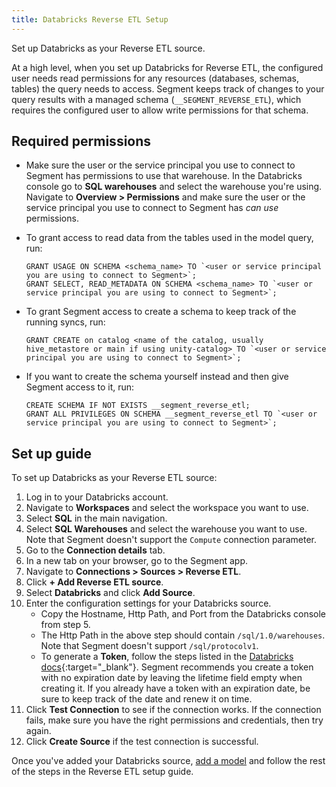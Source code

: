 ```yaml
---
title: Databricks Reverse ETL Setup
---
```


Set up Databricks as your Reverse ETL source. 

At a high level, when you set up Databricks for Reverse ETL, the configured user needs read permissions for any resources (databases, schemas, tables) the query needs to access. Segment keeps track of changes to your query results with a managed schema (`__SEGMENT_REVERSE_ETL`), which requires the configured user to allow write permissions for that schema.

## Required permissions
* Make sure the user or the service principal you use to connect to Segment has permissions to use that warehouse. In the Databricks console go to **SQL warehouses** and select the warehouse you're using. Navigate to **Overview > Permissions** and make sure the user or the service principal you use to connect to Segment has *can use* permissions.

* To grant access to read data from the tables used in the model query, run: 

    ```
    GRANT USAGE ON SCHEMA <schema_name> TO `<user or service principal you are using to connect to Segment>`; 
    GRANT SELECT, READ_METADATA ON SCHEMA <schema_name> TO `<user or service principal you are using to connect to Segment>`; 
    ```

* To grant Segment access to create a schema to keep track of the running syncs, run: 

    ```
    GRANT CREATE on catalog <name of the catalog, usually hive_metastore or main if using unity-catalog> TO `<user or service principal you are using to connect to Segment>`;
    ```

* If you want to create the schema yourself instead and then give Segment access to it, run:

    ```
    CREATE SCHEMA IF NOT EXISTS __segment_reverse_etl; 
    GRANT ALL PRIVILEGES ON SCHEMA __segment_reverse_etl TO `<user or service principal you are using to connect to Segment>`;
    ```

## Set up guide

To set up Databricks as your Reverse ETL source:

1. Log in to your Databricks account.
2. Navigate to **Workspaces** and select the workspace you want to use. 
3. Select **SQL** in the main navigation. 
4. Select **SQL Warehouses** and select the warehouse you want to use. Note that Segment doesn't support the `Compute` connection parameter.
5. Go to the **Connection details** tab.
6. In a new tab on your browser, go to the Segment app. 
7. Navigate to **Connections > Sources > Reverse ETL**.
8. Click **+ Add Reverse ETL source**. 
9. Select **Databricks** and click **Add Source**. 
10. Enter the configuration settings for your Databricks source. 
    * Copy the Hostname, Http Path, and Port from the Databricks console from step 5.
    * The Http Path in the above step should contain `/sql/1.0/warehouses`. Note that Segment doesn't support `/sql/protocolv1`.
    * To generate a **Token**, follow the steps listed in the [Databricks docs](https://docs.databricks.com/dev-tools/auth.html#pat){:target="_blank"}. Segment recommends you create a token with no expiration date by leaving the lifetime field empty when creating it. If you already have a token with an expiration date, be sure to keep track of the date and renew it on time.     
11. Click **Test Connection** to see if the connection works. If the connection fails, make sure you have the right permissions and credentials, then try again.
12. Click **Create Source** if the test connection is successful. 

Once you've added your Databricks source, [add a model](/docs/connections/reverse-etl/#step-2-add-a-model) and follow the rest of the steps in the Reverse ETL setup guide. 
